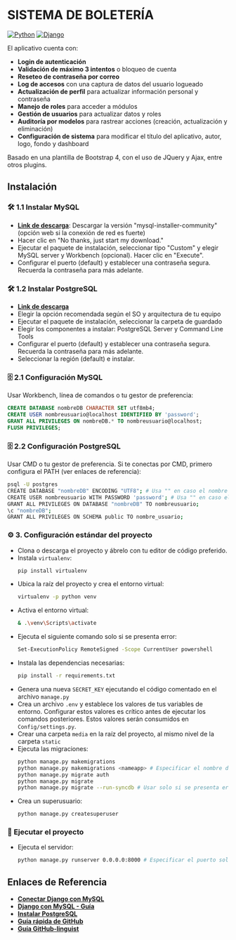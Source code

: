 # SISTEMA DE BOLETERÍA

[![Python](https://img.shields.io/badge/Python-3.11+-3776AB?style=for-the-badge&logo=python&logoColor=white&labelColor=101010)](https://www.python.org/)
[![Django](https://img.shields.io/badge/Django-4.2+-092E20?style=for-the-badge&logo=django&logoColor=white&labelColor=101010)](https://www.djangoproject.com/)

El aplicativo cuenta con:
- **Login de autenticación**
- **Validación de máximo 3 intentos** o bloqueo de cuenta
- **Reseteo de contraseña por correo**
- **Log de accesos** con una captura de datos del usuario logueado
- **Actualización de perfil** para actualizar información personal y contraseña
- **Manejo de roles** para acceder a módulos
- **Gestión de usuarios** para actualizar datos y roles
- **Auditoría por modelos** para rastrear acciones (creación, actualización y eliminación)
- **Configuración de sistema** para modificar el título del aplicativo, autor, logo, fondo y dashboard

Basado en una plantilla de Bootstrap 4, con el uso de JQuery y Ajax, entre otros plugins.

## Instalación

### 🛠️ 1.1 Instalar MySQL

- **[Link de descarga](https://dev.mysql.com/downloads/installer/)**: Descargar la versión "mysql-installer-community" (opción web si la conexión de red es fuerte)
- Hacer clic en "No thanks, just start my download."
- Ejecutar el paquete de instalación, seleccionar tipo "Custom" y elegir MySQL server y Workbench (opcional). Hacer clic en "Execute".
- Configurar el puerto (default) y establecer una contraseña segura. Recuerda la contraseña para más adelante.

### 🛠️ 1.2 Instalar PostgreSQL

- **[Link de descarga](https://www.enterprisedb.com/downloads/postgres-postgresql-downloads)**
- Elegir la opción recomendada según el SO y arquitectura de tu equipo
- Ejecutar el paquete de instalación, seleccionar la carpeta de guardado
- Elegir los componentes a instalar: PostgreSQL Server y Command Line Tools
- Configurar el puerto (default) y establecer una contraseña segura. Recuerda la contraseña para más adelante.
- Seleccionar la región (default) e instalar.

### 🗄️ 2.1 Configuración MySQL

Usar Workbench, línea de comandos o tu gestor de preferencia:

```sql
CREATE DATABASE nombreDB CHARACTER SET utf8mb4;
CREATE USER nombreusuario@localhost IDENTIFIED BY 'password';
GRANT ALL PRIVILEGES ON nombreDB.* TO nombreusuario@localhost;
FLUSH PRIVILEGES;
```

### 🗄️ 2.2 Configuración PostgreSQL

Usar CMD o tu gestor de preferencia. Si te conectas por CMD, primero configura el PATH (ver enlaces de referencia):

```sh
psql -U postgres
CREATE DATABASE "nombreDB" ENCODING "UTF8"; # Usa "" en caso el nombre de la BD use mayúsculas
CREATE USER nombreusuario WITH PASSWORD 'password'; # Usa "" en caso el nombre del usuario use mayúsculas
GRANT ALL PRIVILEGES ON DATABASE "nombreDB" TO nombreusuario;
\c "nombreDB";
GRANT ALL PRIVILEGES ON SCHEMA public TO nombre_usuario;
```

### ⚙️ 3. Configuración estándar del proyecto

- Clona o descarga el proyecto y ábrelo con tu editor de código preferido.
- Instala `virtualenv`:
  ```sh
  pip install virtualenv
  ```
- Ubica la raíz del proyecto y crea el entorno virtual:
  ```sh
  virtualenv -p python venv
  ```
- Activa el entorno virtual:
  ```sh
  & .\venv\Scripts\activate
  ```
- Ejecuta el siguiente comando solo si se presenta error:
  ```sh
  Set-ExecutionPolicy RemoteSigned -Scope CurrentUser powershell
  ```
- Instala las dependencias necesarias:
  ```sh
  pip install -r requirements.txt
  ```
- Genera una nueva `SECRET_KEY` ejecutando el código comentado en el archivo `manage.py`
- Crea un archivo `.env` y establece los valores de tus variables de entorno. Configurar estos valores es crítico antes de ejecutar los comandos posteriores. Estos valores serán consumidos en `Config/settings.py`.
- Crear una carpeta `media` en la raíz del proyecto, al mismo nivel de la carpeta `static`
- Ejecuta las migraciones:
  ```sh
  python manage.py makemigrations
  python manage.py makemigrations <nameapp> # Especificar el nombre del app solo si no se crea la carpeta migrations
  python manage.py migrate auth
  python manage.py migrate
  python manage.py migrate --run-syncdb # Usar solo si se presenta error en migrate
  ```
- Crea un superusuario:
  ```sh
  python manage.py createsuperuser
  ```

### 🚀 Ejecutar el proyecto

- Ejecuta el servidor:
  ```sh
  python manage.py runserver 0.0.0.0:8000 # Especificar el puerto solo si quieres usar uno diferente al 8000
  ```

## Enlaces de Referencia

- **[Conectar Django con MySQL](https://www.scaler.com/topics/django/mysql-with-django/)**
- **[Django con MySQL - Guía](https://medium.com/@a01207543/django-conecta-tu-proyecto-con-la-base-de-datos-mysql-2d329c73192a)**
- **[Instalar PostgreSQL](https://www.enterprisedb.com/docs/supported-open-source/postgresql/installing/windows/)**
- **[Guía rápida de GitHub](https://training.github.com/downloads/es_ES/github-git-cheat-sheet/)**
- **[Guía GitHub-linguist](https://github.com/github-linguist/linguist/blob/master/docs/overrides.md)**